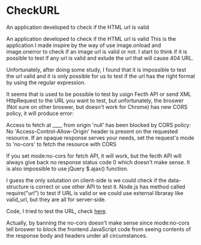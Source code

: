 # CheckURL
An application developed to check if the HTML url is valid 

An application developed to check if the HTML url is valid 
This is the application I made inspire by the way of use image.onload and image.onerror to check if an image url is valid or not.
I start to think if it is possible to test if any url is valid and exlude the url that will cause 404 URL.



Unfortunately, after doing some study, I found that it is impossible to test the url valid and it is only possible for us to test if the url has the right format by using the regular expression.



It seems that is used to be possible to test by usign Fecth API or send XML HttpRequest to the URL you want to test, but unfortunately, the broswer (Not sure on other broswer, but doesn't work for Chrome) has new CORS policy, it will produce error:



Access to fetch at ____ from origin 'null' has been blocked by CORS policy: No 'Access-Control-Allow-Origin' header is present on the requested resource. If an opaque response serves your needs, set the request's mode to 'no-cors' to fetch the resource with CORS 



If you set mode:no-cors for fetch API, it will work, but the fecth API will always give back no response status code 0 which doesn't make sense. It is also impossible to use jQuery $.ajax() function.



I guess the only solutation on client-side is we could check if the data-structure is correct or use other API to test it. Node.js has method called require("url") to test if URL is valid or we could use external libraray like valid_url, but they are all for server-side.




Code, I tried to test the URL, check [here](https://github.com/Caloverys/CheckURL/blob/main/testURL.js).



Actually, by banning the no-cors doesn't make sense since mode:no-cors tell broswer to block the frontend JavaScript code from seeing contents of the response body and headers under all circumstances.


